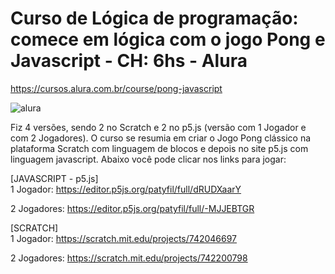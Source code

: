 # Curso de Lógica de programação: comece em lógica com o jogo Pong e Javascript - CH: 6hs - Alura
https://cursos.alura.com.br/course/pong-javascript
  
![alura](https://user-images.githubusercontent.com/41968938/194735644-76d2d200-a7d6-4f51-8896-75d0a6cffe34.png)


Fiz 4 versões, sendo 2 no Scratch e 2 no p5.js (versão com 1 Jogador e com 2 Jogadores).
O curso se resumia em criar o Jogo Pong clássico na plataforma Scratch com linguagem de blocos e depois no site p5.js com linguagem javascript. Abaixo você pode clicar nos links para jogar:

[JAVASCRIPT - p5.js]  
1 Jogador:
https://editor.p5js.org/patyfil/full/dRUDXaarY

2 Jogadores:
https://editor.p5js.org/patyfil/full/-MJJEBTGR

[SCRATCH]  
1 Jogador:
https://scratch.mit.edu/projects/742046697

2 Jogadores:
https://scratch.mit.edu/projects/742200798

